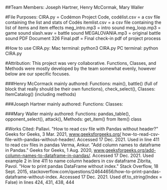 ##Team Members: Joseph Hartner, Henry McCormak, Mary Waller

#File Purposes:
CIRA.py = Codémon Project Code,
codélist.csv = a csv file containing the list and stats of Codés
itemlist.csv = a csv file containing the list of items and item effects
meg_intro.mp3 = intro sound
meg_loop.mp3 = game sound
slash.wav = battle sound
MEGALOVANIA.mp3 = original battle sound
PDF Document 326 Final.pdf = Final check-in pdf of project process

#How to use CIRA.py:
Mac terminal: python3 CIRA.py
PC terminal: python CIRA.py

#Attribution:
This project was very collaborative. Functions, Classes, and Methods were mostly developed by the team somewhat evenly, however below are our specific focuses.

###Henry McCormack mainly authored:
  Functions:
    main(),
    battle() (full of block that really should be their own functions),
    check_select(),
  Classes:
    ItemCatalog() (including methods)

###Joseph Hartner mainly authored:
  Functions:
  Classes:

###Mary Waller mainly authored:
  Functions:
    pandas_table(),
    opponent_select(),
    attack(),
  Methods:
    get_item() from Item() class

 #Works Cited:
    Pallavi. "How to read csv file with Pandas without header?" Geeks for Geeks, 3 Mar. 2021, www.geeksforgeeks.org/  how-to-read-csv-file-with-pandas-without-header/. Accessed 17 Dec. 2021.
    Used in line 411 to read csv files in pandas
    Verma, Ankur. "Add column names to dataframe in Pandas." Geeks for Geeks, 1 Aug. 2020, www.geeksforgeeks.org/add-column-names-to-dataframe-in-pandas/. Accessed 17 Dec. 2021.
    Used example 2 in line 411 to name column headers in csv dataframe
    Zibrita, Pavol. "How to print pandas DataFrame without index." Stack Overflow, 18 Sept. 2015, stackoverflow.com/questions/24644656/how-to-print-pandas-dataframe-without-index. Accessed 17 Dec. 2021.
    Used df.to_string(Index = False) in lines 424, 431, 438, 444

